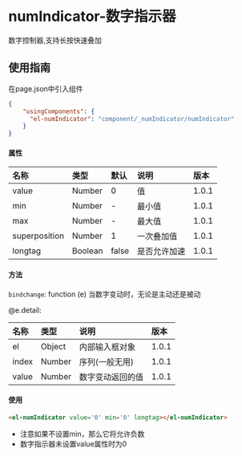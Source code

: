# numIndicator-数字指示器

数字控制器,支持长按快速叠加

## 使用指南

在page.json中引入组件

```json
{
    "usingComponents": {
      "el-numIndicator": "component/_numIndicator/numIndicator"
    }
}
```

#### 属性

| 名称 | 类型 | 默认 | 说明 | 版本 |
| :--- | :--- | :--- | :--- | :--- |
| value | Number | 0 | 值 | 1.0.1 |
| min | Number | - | 最小值 | 1.0.1 |
| max | Number | - | 最大值 | 1.0.1 |
| superposition | Number | 1 | 一次叠加值 | 1.0.1 |
| longtag | Boolean | false | 是否允许加速 | 1.0.1 |

#### 方法

`bindchange`: function \(e\) 当数字变动时，无论是主动还是被动

@e.detail:

| 名称 | 类型 | 说明 | 版本 |
| :--- | :--- | :--- | :--- |
| el | Object | 内部输入框对象 | 1.0.1 |
| index | Number | 序列\(一般无用\) | 1.0.1 |
| value | Number | 数字变动返回的值 | 1.0.1 |

#### 使用

```html
<el-numIndicator value='0' min='0' longtag></el-numIndicator>
```

* 注意如果不设置min，那么它将允许负数
* 数字指示器未设置value属性时为0



